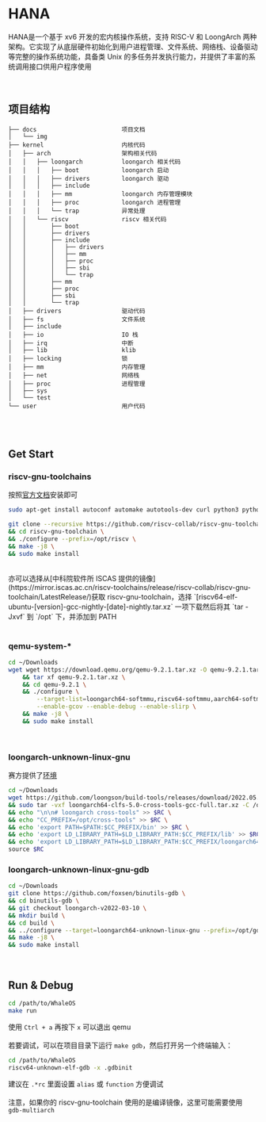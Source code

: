 # HANA

HANA是一个基于 xv6 开发的宏内核操作系统，支持 RISC-V 和 LoongArch 两种架构。它实现了从底层硬件初始化到用户进程管理、文件系统、网络栈、设备驱动等完整的操作系统功能，具备类 Unix 的多任务并发执行能力，并提供了丰富的系统调用接口供用户程序使用

<br/>

## 项目结构

```
├── docs                        项目文档
│   └── img               
├── kernel                      内核代码
│   ├── arch                    架构相关代码
│   │   ├── loongarch           loongarch 相关代码
│   │   │   ├── boot            loongarch 启动
│   │   │   ├── drivers         loongarch 驱动
│   │   │   ├── include         
│   │   │   ├── mm              loongarch 内存管理模块
│   │   │   ├── proc            loongarch 进程管理
│   │   │   └── trap            异常处理
│   │   └── riscv               riscv 相关代码
│   │       ├── boot            
│   │       ├── drivers         
│   │       ├── include
│   │       │   ├── drivers
│   │       │   ├── mm
│   │       │   ├── proc
│   │       │   ├── sbi
│   │       │   └── trap
│   │       ├── mm
│   │       ├── proc
│   │       ├── sbi
│   │       └── trap
│   ├── drivers                 驱动代码
│   ├── fs                      文件系统
│   ├── include
│   ├── io                      IO 栈
│   ├── irq                     中断
│   ├── lib                     klib
│   ├── locking                 锁
│   ├── mm                      内存管理
│   ├── net                     网络栈
│   ├── proc                    进程管理
│   ├── sys                     
│   └── test
└── user                        用户代码                      
```



<br/>

<br/>

## Get Start

### riscv-gnu-toolchains

按照[官方文档](https://github.com/riscv-collab/riscv-gnu-toolchain)安装即可

```sh
sudo apt-get install autoconf automake autotools-dev curl python3 python3-pip python3-tomli libmpc-dev libmpfr-dev libgmp-dev gawk build-essential bison flex texinfo gperf libtool patchutils bc zlib1g-dev libexpat-dev ninja-build git cmake libglib2.0-dev libslirp-dev

git clone --recursive https://github.com/riscv-collab/riscv-gnu-toolchain.git \
&& cd riscv-gnu-toolchain \
&& ./configure --prefix=/opt/riscv \
&& make -j8 \
&& sudo make install
```

<br>
亦可以选择从[中科院软件所 ISCAS 提供的镜像](https://mirror.iscas.ac.cn/riscv-toolchains/release/riscv-collab/riscv-gnu-toolchain/LatestRelease/)获取 riscv-gnu-toolchain，选择 `[riscv64-elf-ubuntu-[version]-gcc-nightly-[date]-nightly.tar.xz` 一项下载然后将其 `tar -Jxvf` 到 `/opt` 下，并添加到 PATH
<br><br>

### qemu-system-*

```sh
cd ~/Downloads
wget wget https://download.qemu.org/qemu-9.2.1.tar.xz -O qemu-9.2.1.tar.xz \
    && tar xf qemu-9.2.1.tar.xz \
    && cd qemu-9.2.1 \
    && ./configure \
        --target-list=loongarch64-softmmu,riscv64-softmmu,aarch64-softmmu,x86_64-softmmu \
        --enable-gcov --enable-debug --enable-slirp \
    && make -j8 \
    && sudo make install
```

<br/>

### loongarch-unknown-linux-gnu

赛方提供了[环境](https://gitlab.educg.net/wangmingjian/os-contest-2024-image/)

```sh
cd ~/Downloads
wget https://github.com/loongson/build-tools/releases/download/2022.05.29/loongarch64-clfs-5.0-cross-tools-gcc-full.tar.xz \
&& sudo tar -vxf loongarch64-clfs-5.0-cross-tools-gcc-full.tar.xz -C /opt \
&& echo "\n\n# loongarch cross-tools" >> $RC \
&& echo "CC_PREFIX=/opt/cross-tools" >> $RC \
&& echo 'export PATH=$PATH:$CC_PREFIX/bin' >> $RC \
&& echo 'export LD_LIBRARY_PATH=$LD_LIBRARY_PATH:$CC_PREFIX/lib' >> $RC \
&& echo 'export LD_LIBRARY_PATH=$LD_LIBRARY_PATH:$CC_PREFIX/loongarch64-unknown-linux-gnu/lib/' >> $RC \
source $RC
```

### loongarch-unknown-linux-gnu-gdb

```sh
cd ~/Downloads
git clone https://github.com/foxsen/binutils-gdb \
&& cd binutils-gdb \
&& git checkout loongarch-v2022-03-10 \
&& mkdir build \
&& cd build \
&& ../configure --target=loongarch64-unknown-linux-gnu --prefix=/opt/gdb --disable-werror --without-python --disable-doc \
&& make -j8 \
&& sudo make install
```

<br/>

## Run & Debug

```sh
cd /path/to/WhaleOS
make run
```

使用 `Ctrl + a` 再按下 `x` 可以退出 qemu
<br><br>
若要调试，可以在项目目录下运行 `make gdb`，然后打开另一个终端输入：

```sh
cd /path/to/WhaleOS
riscv64-unknown-elf-gdb -x .gdbinit
```

建议在 `.*rc` 里面设置 `alias` 或 `function` 方便调试
<br><br>
注意，如果你的 riscv-gnu-toolchain 使用的是编译镜像，这里可能需要使用 `gdb-multiarch`
